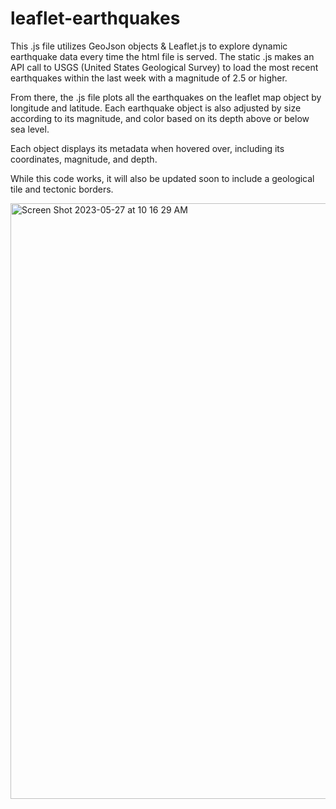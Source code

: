 # leaflet-earthquakes

This .js file utilizes GeoJson objects &amp; Leaflet.js to explore dynamic earthquake data every time the html file is served. The static .js makes an API call to USGS (United States Geological Survey) to load the most recent earthquakes within the last week with a magnitude of 2.5 or higher. 

From there, the .js file plots all the earthquakes on the leaflet map object by longitude and latitude. Each earthquake object is also adjusted by size according to its magnitude, and color based on its depth above or below sea level.

Each object displays its metadata when hovered over, including its coordinates, magnitude, and depth. 

While this code works, it will also be updated soon to include a geological tile and tectonic borders.


<img width="953" alt="Screen Shot 2023-05-27 at 10 16 29 AM" src="https://github.com/Phil-Mart/leaflet-earthquakes/assets/120279988/8ed58ab6-dafd-44e2-a7a5-7f0bf12ec39f">

